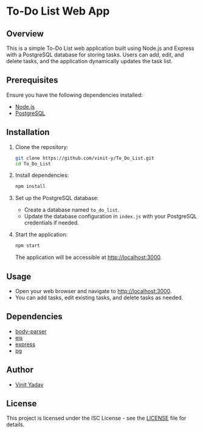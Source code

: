 # To-Do List Web App

## Overview

This is a simple To-Do List web application built using Node.js and Express with a PostgreSQL database for storing tasks. Users can add, edit, and delete tasks, and the application dynamically updates the task list.

## Prerequisites

Ensure you have the following dependencies installed:

- [Node.js](https://nodejs.org/)
- [PostgreSQL](https://www.postgresql.org/)

## Installation

1. Clone the repository:

   ```bash
   git clone https://github.com/vinit-y/To_Do_List.git
   cd To_Do_List
   ```

2. Install dependencies:

   ```bash
   npm install
   ```

3. Set up the PostgreSQL database:

   - Create a database named `to_do_list`.
   - Update the database configuration in `index.js` with your PostgreSQL credentials if needed.

4. Start the application:

   ```bash
   npm start
   ```

   The application will be accessible at [http://localhost:3000](http://localhost:3000).

## Usage

- Open your web browser and navigate to [http://localhost:3000](http://localhost:3000).
- You can add tasks, edit existing tasks, and delete tasks as needed.

## Dependencies

- [body-parser](https://www.npmjs.com/package/body-parser)
- [ejs](https://www.npmjs.com/package/ejs)
- [express](https://www.npmjs.com/package/express)
- [pg](https://www.npmjs.com/package/pg)

## Author

- [Vinit Yadav](https://github.com/your-username)

## License

This project is licensed under the ISC License - see the [LICENSE](LICENSE) file for details.